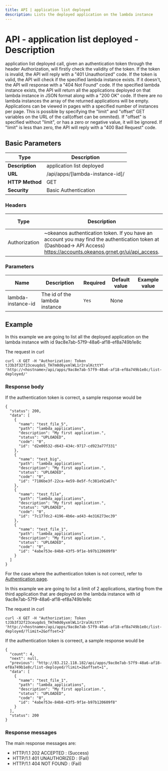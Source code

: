 ```yaml
---
title: API | application list deployed
description: Lists the deployed application on the lambda instance
---
```


# API - application list deployed - Description

application list deployed call, given an authentication token through the header Authorization,
will firstly check the validity of the token. If the token is invalid, the API will reply
with a "401 Unauthorized" code. If the token is valid, the API will check if the specified lambda instance exists. If it doesn't, the API will response with a "404 Not Found" code. If the specified lambda instance exists, the API will return all the applications deployed on that lambda instance in JSON format along with a "200 OK" code. If there are no lambda instances the array of the returned applications will be empty. Applications can be viewed in pages with a specified number of instances per page. This is possible by specifying the "limit" and "offset" GET variables on the URL of the call(offset can be ommited). If "offset" is specified without "limit", or has a zero or negative value, it will be ignored. If "limit" is less than zero, the API will reply with a "400 Bad Request" code.

## Basic Parameters

|Type | Description
------|-------------
**Description** | application list deployed
**URL**         | /api/apps/[lambda-instance-id]/
**HTTP Method** | GET
**Security**    | Basic Authentication


### Headers

Type  | Description | Required | Default value | Example value
----------|-------------|----------|---------------|---------------
Authorization | ~okeanos authentication token. If you have an account you may find the authentication token at (Dashboad-> API Access) https://accounts.okeanos.grnet.gr/ui/api_access. | `Yes` | None | Token tJ3b3f32f23ceuqdoS_..



### Parameters

Name | Description | Required | Default value | Example value
------|-------------|----------|---------------|---------------
lambda-instance-id  | The id of the lambda instance |`Yes` |None|


## Example

In this example we are going to list all the deployed application on the lambda instance
with id 9ac8e7ab-57f9-48a6-af18-ef8a749b1e8c

The request in curl

```
curl -X GET -H "Authorization: Token tJ3b3f32f23ceuqdoS_TH7m0d6yxmlWL1r2ralKcttY" 'http://<hostname>/api/apps/9ac8e7ab-57f9-48a6-af18-ef8a749b1e8c/list-deployed/'
```


### Response body

If the authentication token is correct, a sample response would be

```
{
  "status": 200,
  "data": [
    {
      "name": "test_file_5",
      "path": "lambda_applications",
      "description": "My first application.",
      "status": "UPLOADED",
      "code": "0",
      "id": "d2e00532-d643-434c-9717-cd923a77f331"
    },
    {
      "name": "test_big",
      "path": "lambda_applications",
      "description": "My first application.",
      "status": "UPLOADED",
      "code": "0",
      "id": "7186be3f-22ca-4e59-8e5f-fc381e92a67c"
    },
    {
      "name": "test_file",
      "path": "lambda_applications",
      "description": "My first application.",
      "status": "UPLOADED",
      "code": "0",
      "id": "7c177dc2-4196-4b6e-ad43-4e316273ec39"
    },
    {
      "name": "test_file_1",
      "path": "lambda_applications",
      "description": "My first application.",
      "status": "UPLOADED",
      "code": "0",
      "id": "4abe753e-84b8-43f5-9f1e-b97b120609f8"
    }
  ]
}
```

For the case where the authentication token is not correct, refer to [Authentication page](Authentication.md).

In this example we are going to list a limit of 2 applications, starting from the third
application that are deployed on the lambda instance with id 9ac8e7ab-57f9-48a6-af18-ef8a749b1e8c

The request in curl

```
curl -X GET -H "Authorization: Token tJ3b3f32f23ceuqdoS_TH7m0d6yxmlWL1r2ralKcttY" 'http://<hostname>/api/apps/9ac8e7ab-57f9-48a6-af18-ef8a749b1e8c/list-deployed/?limit=2&offset=3'
```

If the authentication token is correect, a sample response would be

```
{
  "count": 4,
  "next": null,
  "previous": "http://83.212.118.182/api/apps/9ac8e7ab-57f9-48a6-af18-ef8a749b1e8c/list-deployed/?limit=2&offset=1",
  "data": [
    {
      "name": "test_file_1",
      "path": "lambda_applications",
      "description": "My first application.",
      "status": "UPLOADED",
      "code": "0",
      "id": "4abe753e-84b8-43f5-9f1e-b97b120609f8"
    }
  ],
  "status": 200
}
```

### Response messages

The main response messages are:

- HTTP/1.1 202 ACCEPTED : (Success)
- HTTP/1.1 401 UNAUTHORIZED : (Fail)
- HTTP/1.1 404 NOT FOUND : (Fail)

